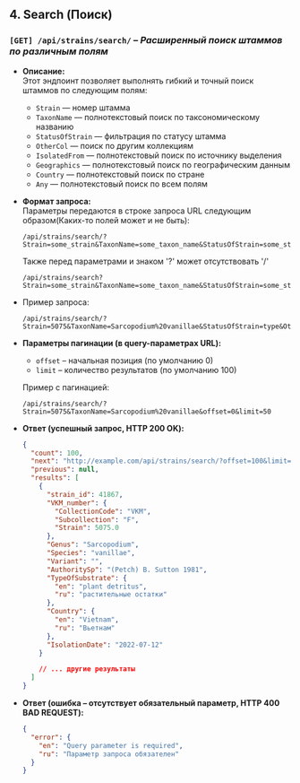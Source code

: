 
## 4. Search (Поиск)

### **`[GET] /api/strains/search/`** – *Расширенный поиск штаммов по различным полям*

- **Описание:**  
  Этот эндпоинт позволяет выполнять гибкий и точный поиск штаммов по следующим полям:

  - `Strain` — номер штамма
  - `TaxonName` — полнотекстовый поиск по таксономическому названию
  - `StatusOfStrain` — фильтрация по статусу штамма
  - `OtherCol` — поиск по другим коллекциям
  - `IsolatedFrom` — полнотекстовый поиск по источнику выделения
  - `Geographics` — полнотекстовый поиск по географическим данным
  - `Country` — полнотекстовый поиск по стране
  - `Any` — полнотекстовый поиск по всем полям

- **Формат запроса:**  
  Параметры передаются в строке запроса URL следующим образом(Каких-то полей может и не быть):

  ```
  /api/strains/search/?Strain=some_strain&TaxonName=some_taxon_name&StatusOfStrain=some_status&OtherCol=some_value&IsolatedFrom=some_location&Geographics=some_geographics&Country=some_country&Any=some_query
  ```
  Также перед параметрами и знаком '?' может отсутствовать '/'

  ```
  /api/strains/search?Strain=some_strain&TaxonName=some_taxon_name&StatusOfStrain=some_status&OtherCol=some_value&IsolatedFrom=some_location&Geographics=some_geographics&Country=some_country&Any=some_query
  ```
  
- 
  Пример запроса:

  ```
  /api/strains/search/?Strain=5075&TaxonName=Sarcopodium%20vanillae&StatusOfStrain=type&OtherCol=CBS%2012345&IsolatedFrom=forest%20litter&Geographics=southern%20Vietnam&Country=Vietnam&Any=vanillae%20Vietnam%20forest
  ```

- **Параметры пагинации (в query-параметрах URL):**
  - `offset` – начальная позиция (по умолчанию 0)
  - `limit` – количество результатов (по умолчанию 100)

  Пример с пагинацией:

  ```
  /api/strains/search/?Strain=5075&TaxonName=Sarcopodium%20vanillae&offset=0&limit=50
  ```

- **Ответ (успешный запрос, HTTP 200 OK):**
  ```json
  {
    "count": 100,
    "next": "http://example.com/api/strains/search/?offset=100&limit=100",
    "previous": null,
    "results": [
      {
        "strain_id": 41867,
        "VKM_number": {
          "CollectionCode": "VKM",
          "Subcollection": "F",
          "Strain": 5075.0
        },
        "Genus": "Sarcopodium",
        "Species": "vanillae",
        "Variant": "",
        "AuthoritySp": "(Petch) B. Sutton 1981",
        "TypeOfSubstrate": {
          "en": "plant detritus",
          "ru": "растительные остатки"
        },
        "Country": {
          "en": "Vietnam",
          "ru": "Вьетнам"
        },
        "IsolationDate": "2022-07-12"
      }
  
      // ... другие результаты
    ]
  }
  ```

- **Ответ (ошибка – отсутствует обязательный параметр, HTTP 400 BAD REQUEST):**
  ```json
  {
    "error": {
      "en": "Query parameter is required",
      "ru": "Параметр запроса обязателен"
    }
  }
  ```
